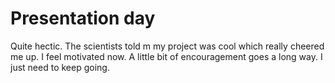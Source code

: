 # Presentation day

Quite hectic. The scientists told m my project was cool which really cheered me up. I feel motivated now.
A little bit of encouragement goes a long way. I just need to keep going.